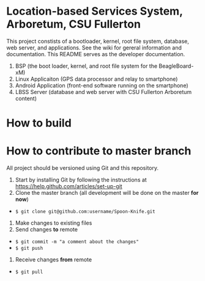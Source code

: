 Location-based Services System, Arboretum, CSU Fullerton
===========================

This project constists of a bootloader, kernel, root file system, database, web server, and applications. See the wiki for gereral information and documentation. This README serves as the developer documentation.

 1. BSP (the boot loader, kernel, and root file system for the BeagleBoard-xM)
 1. Linux Applicaiton (GPS data processor and relay to smartphone)
 1. Android Application (front-end software running on the smartphone)
 1. LBSS Server (database and web server with CSU Fullerton Arboretum content) 

# How to build

# How to contribute to master branch

All project should be versioned using Git and this repository.

 1. Start by installing Git by following the instructions at https://help.github.com/articles/set-up-git
 1. Clone the master branch (all development will be done on the master __for now__) 
  * `$ git clone git@github.com:username/Spoon-Knife.git`
 1. Make changes to existing files
 1. Send changes __to__ remote
  * `$ git commit -m "a comment about the changes"`
  * `$ git push`
 1. Receive changes __from__ remote
  * `$ git pull`
